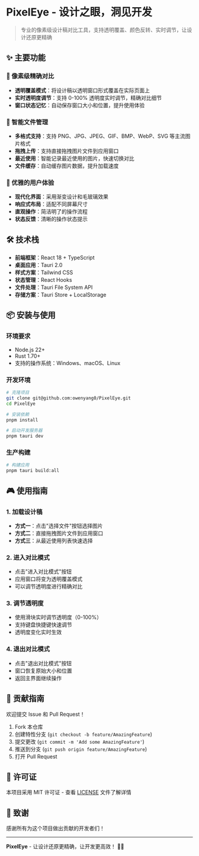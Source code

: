 # PixelEye - 设计之眼，洞见开发

> 专业的像素级设计稿对比工具，支持透明覆盖、颜色反转、实时调节，让设计还原更精确

## ✨ 主要功能

### 🎯 像素级精确对比
- **透明覆盖模式**：将设计稿以透明窗口形式覆盖在实际页面上
- **实时透明度调节**：支持 0-100% 透明度实时调节，精确对比细节
- **窗口状态记忆**：自动保存窗口大小和位置，提升使用体验

### 📁 智能文件管理
- **多格式支持**：支持 PNG、JPG、JPEG、GIF、BMP、WebP、SVG 等主流图片格式
- **拖拽上传**：支持直接拖拽图片文件到应用窗口
- **最近使用**：智能记录最近使用的图片，快速切换对比
- **文件缓存**：自动缓存图片数据，提升加载速度

### 🎨 优雅的用户体验
- **现代化界面**：采用渐变设计和毛玻璃效果
- **响应式布局**：适配不同屏幕尺寸
- **直观操作**：简洁明了的操作流程
- **状态反馈**：清晰的操作状态提示

## 🛠️ 技术栈

- **前端框架**：React 18 + TypeScript
- **桌面应用**：Tauri 2.0
- **样式方案**：Tailwind CSS
- **状态管理**：React Hooks
- **文件处理**：Tauri File System API
- **存储方案**：Tauri Store + LocalStorage

## 📦 安装与使用

### 环境要求
- Node.js 22+
- Rust 1.70+
- 支持的操作系统：Windows、macOS、Linux

### 开发环境
```bash
# 克隆项目
git clone git@github.com:owenyang0/PixelEye.git
cd PixelEye

# 安装依赖
pnpm install

# 启动开发服务器
pnpm tauri dev
```

### 生产构建
```bash
# 构建应用
pnpm tauri build:all
```

## 🎮 使用指南

### 1. 加载设计稿
- **方式一**：点击"选择文件"按钮选择图片
- **方式二**：直接拖拽图片文件到应用窗口
- **方式三**：从最近使用列表快速选择

### 2. 进入对比模式
- 点击"进入对比模式"按钮
- 应用窗口将变为透明覆盖模式
- 可以调节透明度进行精确对比

### 3. 调节透明度
- 使用滑块实时调节透明度（0-100%）
- 支持键盘快捷键快速调节
- 透明度变化实时生效

### 4. 退出对比模式
- 点击"退出对比模式"按钮
- 窗口恢复原始大小和位置
- 返回主界面继续操作


## 🤝 贡献指南

欢迎提交 Issue 和 Pull Request！

1. Fork 本仓库
2. 创建特性分支 (`git checkout -b feature/AmazingFeature`)
3. 提交更改 (`git commit -m 'Add some AmazingFeature'`)
4. 推送到分支 (`git push origin feature/AmazingFeature`)
5. 打开 Pull Request

## 📄 许可证

本项目采用 MIT 许可证 - 查看 [LICENSE](LICENSE) 文件了解详情

## 🙏 致谢

感谢所有为这个项目做出贡献的开发者们！

---

**PixelEye** - 让设计还原更精确，让开发更高效！ 🎨✨
